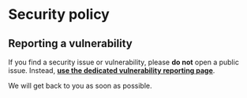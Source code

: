 # Security policy

## Reporting a vulnerability

If you find a security issue or vulnerability, please **do not** open a public issue. Instead, **[use the dedicated vulnerability reporting page](https://github.com/Jelly-RDF/jelly-protobuf/security/advisories/new)**.

We will get back to you as soon as possible.
